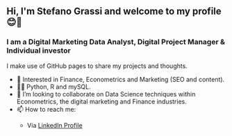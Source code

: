 <h2>Hi, I'm Stefano Grassi and welcome to my profile 😊👋</h2>

<h3>I am a Digital Marketing Data Analyst, Digital Project Manager & Individual investor</h3>

I make use of GitHub pages to share my projects and thoughts.

- 👀 Interested in Finance, Econometrics and Marketing (SEO and content).
- 👨‍💻 Python, R and mySQL.
- 👯 I’m looking to collaborate on Data Science techniques within Econometrics, the digital marketing and Finance industries.
- 📫 How to reach me:
<ul>
  <ul>
  <li>
    Via <a href="https://www.linkedin.com/in/steven-grassi/">LinkedIn Profile</a>
  </li>
  </ul>
</ul>

<!---
stevefatz95/stevefatz95 is a ✨ special ✨ repository because its `README.md` (this file) appears on your GitHub profile.
You can click the Preview link to take a look at your changes.
--->
